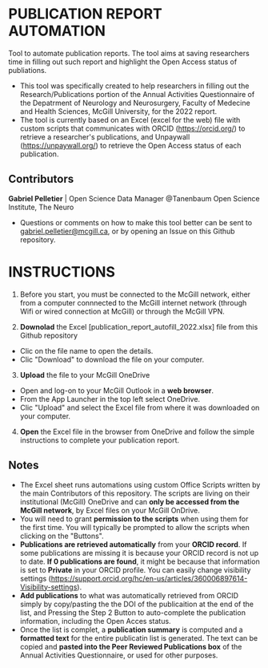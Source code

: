 # PUBLICATION REPORT AUTOMATION
Tool to automate publication reports. The tool aims at saving researchers time in filling out such report and highlight the Open Access status of publiations.
* This tool was specifically created to help researchers in filling out the Research/Publications portion of the Annual Activities Questionnaire of the Depatrment of Neurology and Neurosurgery, Faculty of Medecine and Health Sciences, McGill University, for the 2022 report.
* The tool is currently based on an Excel (excel for the web) file with custom scripts that communicates with ORCID (https://orcid.org/) to retrieve a researcher's publications, and Unpaywall (https://unpaywall.org/) to retrieve the Open Access status of each publication.
## Contributors
**Gabriel Pelletier** | Open Science Data Manager @Tanenbaum Open Science Institute, The Neuro
* Questions or comments on how to make this tool better can be sent to gabriel.pelletier@mcgill.ca, or by opening an Issue on this Github repository.
# INSTRUCTIONS
1. Before you start, you must be connected to the McGill network, either from a computer connnected to the McGill internet network (through Wifi or wired connection at McGill) or through the McGill VPN.

2. **Downolad** the Excel [publication_report_autofill_2022.xlsx] file from this Github repository
* Clic on the file name to open the details.
* Clic "Download" to download the file on your computer.

3. **Upload** the file to your McGill OneDrive
* Open and log-on to your McGill Outlook in a **web browser**.
* From the App Launcher in the top left select OneDrive.
* Clic "Upload" and select the Excel file from where it was downloaded on your computer.

4. **Open** the Excel file in the browser from OneDrive and follow the simple instructions to complete your publication report.

## Notes
* The Excel sheet runs automations using custom Office Scripts written by the main Contributors of this repository. The scripts are living on their institutional (McGill) OneDrive and can **only be accessed from the McGill network**, by Excel files on your McGill OnDrive.
* You will need to grant **permission to the scripts** when using them for the first time. You will typically be prompted to allow the scripts when clicking on the "Buttons".
* **Publications are retrieved automatically** from your **ORCID record**. If some publications are missing it is because your ORCID record is not up to date. **If 0 publications are found**, it might be because that information is set to **Private** in your ORCID profile. You can easily change visibility settings (https://support.orcid.org/hc/en-us/articles/360006897614-Visibility-settings).
* **Add publications** to what was automatically retrieved from ORCID simply by copy/pasting the the DOI of the publicaition at the end of the list, and Pressing the Step 2 Button to auto-complete the publication information, including the Open Acces status.
* Once the list is complet, a **publication summary** is computed and a **formatted text** for the entire publicatin list is generated. The text can be copied and **pasted into the Peer Reviewed Publications box** of the Annual Activities Questionnaire, or used for other purposes.

